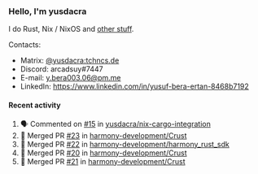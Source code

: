 ### Hello, I'm yusdacra

I do Rust, Nix / NixOS and [other stuff](https://yusdacra.gitlab.io/about).

Contacts:
- Matrix: [@yusdacra:tchncs.de](https://matrix.to/#/@yusdacra:tchncs.de)
- Discord: arcadsuy#7447
- E-mail: y.bera003.06@pm.me
- LinkedIn: https://www.linkedin.com/in/yusuf-bera-ertan-8468b7192

#### Recent activity

<!--START_SECTION:activity-->
1. 🗣 Commented on [#15](https://github.com/yusdacra/nix-cargo-integration/issues/15) in [yusdacra/nix-cargo-integration](https://github.com/yusdacra/nix-cargo-integration)
2. 🎉 Merged PR [#23](https://github.com/harmony-development/Crust/pull/23) in [harmony-development/Crust](https://github.com/harmony-development/Crust)
3. 🎉 Merged PR [#22](https://github.com/harmony-development/harmony_rust_sdk/pull/22) in [harmony-development/harmony_rust_sdk](https://github.com/harmony-development/harmony_rust_sdk)
4. 🎉 Merged PR [#20](https://github.com/harmony-development/Crust/pull/20) in [harmony-development/Crust](https://github.com/harmony-development/Crust)
5. 🎉 Merged PR [#21](https://github.com/harmony-development/Crust/pull/21) in [harmony-development/Crust](https://github.com/harmony-development/Crust)
<!--END_SECTION:activity-->
